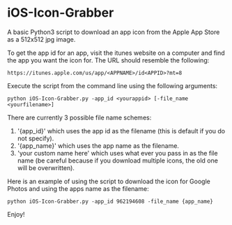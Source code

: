 # iOS-Icon-Grabber

A basic Python3 script to download an app icon from the Apple App Store as a 512x512 jpg image.

To get the app id for an app, visit the itunes website on a computer and find the app you want the icon for. The URL should resemble the following:
```
https://itunes.apple.com/us/app/<APPNAME>/id<APPID>?mt=8
```

Execute the script from the command line using the following arguments:
```
python iOS-Icon-Grabber.py -app_id <yourappid> [-file_name <yourfilename>]
```

There are currently 3 possible file name schemes:
1. '{app_id}' which uses the app id as the filename (this is default if you do not specify).
2. '{app_name}' which uses the app name as the filename.
2. 'your custom name here' which uses what ever you pass in as the file name (be careful because if you download multiple icons, the old one will be overwritten).

Here is an example of using the script to download the icon for Google Photos and using the apps name as the filename:
```
python iOS-Icon-Grabber.py -app_id 962194608 -file_name {app_name}
```

Enjoy!
